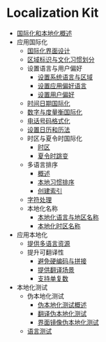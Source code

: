 # Localization Kit

- [国际化和本地化概述](../internationalization/i18n-l10n.md)
- 应用国际化
    - [国际化界面设计](../internationalization/i18n-ui-design.md)
    - [区域标识与文化习惯划分](../internationalization/i18n-locale-culture.md)
    - 设置语言与用户偏好
        - [设置系统语言与区域](../internationalization/i18n-system-language-region.md)
        - [设置应用偏好语言](../internationalization/i18n-preferred-language.md)
        - [设置用户偏好](../internationalization/i18n-user-preferences.md)
    - [时间日期国际化](../internationalization/i18n-time-date.md)
    - [数字与度量衡国际化](../internationalization/i18n-numbers-weights-measures.md)
    - [电话号码格式化](../internationalization/i18n-phone-numbers.md)
    - [设置日历和历法](../internationalization/i18n-calendar.md)
    - 时区与夏令时国际化
        - [时区](../internationalization/i18n-time-zone.md)
        - [夏令时跳变](../internationalization/i18n-dst-transition.md)
    - 多语言排序
        - [概述](../internationalization/i18n-sorting-overview.md)
        - [本地习惯排序](../internationalization/i18n-sorting-local.md)
        - [创建索引](../internationalization/i18n-sorting-index.md)
    - [字符处理](../internationalization/i18n-character-processing.md)
    - 本地化名称
        - [本地化语言与地区名称](../internationalization/i18n-language-region-display.md)
        - [本地化时区名称](../internationalization/i18n-time-zone-display.md)
- 应用本地化
    - [提供多语言资源](../internationalization/l10n-multilingual-resources.md)
    - 提升可翻译性
        - [避免硬编码与拼接](../internationalization/l10n-hard-coding-concatenate.md)
        - [提供翻译场景](../internationalization/l10n-translation-scene.md)
        - [支持单复数](../internationalization/l10n-singular-plural.md)
- 本地化测试
    - 伪本地化测试
        - [伪本地化测试概述](../internationalization/pseudo-i18n-testing-overview.md)
        - [翻译伪本地化测试](../internationalization/pseudo-i18n-testing-translation.md)
        - [界面镜像伪本地化测试](../internationalization/pseudo-i18n-testing-mirror.md)
    - [语言测试](../internationalization/linguistic-testing.md)
